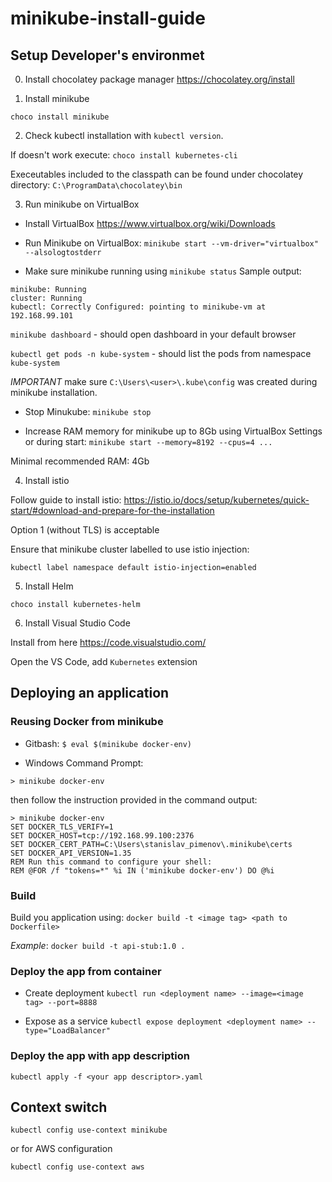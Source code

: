 # minikube-install-guide

## Setup Developer's environmet

0. Install chocolatey package manager
https://chocolatey.org/install

1. Install minikube

`choco install minikube`

2. Check kubectl installation with `kubectl version`.

If doesn't work execute: `choco install kubernetes-cli`

Execeutables included to the classpath can be found under chocolatey directory: `C:\ProgramData\chocolatey\bin`

3. Run minikube on VirtualBox

- Install VirtualBox
https://www.virtualbox.org/wiki/Downloads

- Run Minikube on VirtualBox: 
`minikube start --vm-driver="virtualbox" --alsologtostderr`

- Make sure minikube running using `minikube status`
Sample output:
```
minikube: Running
cluster: Running
kubectl: Correctly Configured: pointing to minikube-vm at 192.168.99.101
```
`minikube dashboard` - should open dashboard in your default browser

`kubectl get pods -n kube-system` - should list the pods from namespace `kube-system`

*IMPORTANT* make sure `C:\Users\<user>\.kube\config` was created  during minikube installation. 

- Stop Minukube:
`minikube stop`

- Increase RAM memory for minikube up to 8Gb using VirtualBox Settings or during start: `minikube start --memory=8192 --cpus=4 ...`

Minimal recommended RAM: 4Gb

4. Install istio

Follow guide to install istio: https://istio.io/docs/setup/kubernetes/quick-start/#download-and-prepare-for-the-installation

Option 1 (without TLS) is acceptable

Ensure that minikube cluster labelled to use istio injection:

`kubectl label namespace default istio-injection=enabled`


5. Install Helm 

`choco install kubernetes-helm`


6. Install Visual Studio Code

Install from here https://code.visualstudio.com/

Open the VS Code, add `Kubernetes` extension

## Deploying an application

### Reusing Docker from minikube

- Gitbash: `$ eval $(minikube docker-env)`

- Windows Command Prompt: 

`> minikube docker-env`

then follow the instruction provided in the command output:

```
> minikube docker-env
SET DOCKER_TLS_VERIFY=1
SET DOCKER_HOST=tcp://192.168.99.100:2376
SET DOCKER_CERT_PATH=C:\Users\stanislav_pimenov\.minikube\certs
SET DOCKER_API_VERSION=1.35
REM Run this command to configure your shell:
REM @FOR /f "tokens=*" %i IN ('minikube docker-env') DO @%i
```

### Build
Build you application using: `docker build -t <image tag> <path to Dockerfile>`

*Example*: `docker build -t api-stub:1.0 .`

### Deploy the app from container

- Create deployment
`kubectl run <deployment name> --image=<image tag> --port=8888`

- Expose as a service
`kubectl expose deployment <deployment name> --type="LoadBalancer"`

### Deploy the app with app description

`kubectl apply -f <your app descriptor>.yaml`

## Context switch

`kubectl config use-context minikube`

or for AWS configuration

`kubectl config use-context aws`
